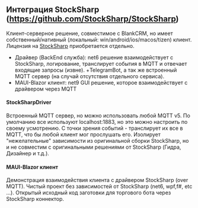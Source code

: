 ## Интеграция StockSharp (https://github.com/StockSharp/StockSharp)

Клиент-серверное решение, совместимое с BlankCRM, но имеет собственный/нативный (локальный: win/android/ios/macos/tizen) клиент. Лицензия на [StockSharp](https://stocksharp.ru/?rf=202744) приобретается отдельно.

- Драйвер (BackEnd служба): net6 решение взаимодействует с StockSharp, логирование, транслирует события в MQTT и отвечает входящие запросы (извне). +TelegramBot, а так же встроенный MQTT сервер (на случай отсутствия отдельного сервиса).
- MAUI-Blazor клиент: net9 GUI решение, которое взаимодействует с драйвером через MQTT

#### StockSharpDriver
Встроенный MQTT сервер, но можно использовать любой MQTT v5. По умолчанию все используют localhost:1883, но это можно настроить по своему усмотрению.
С точки зрения событий - транслирует их все в MQTT, что бы любой клиент мог прослушать его. Изолирует "нежелательные" зависимости из оригинальной сборки StockSharp, но и не совместим с оригинальными решениями от StockSharp (Гидра, Дизайнер и т.д.).

#### MAUI-Blazor клиент
Демонстрация взаимодействия клиента с драйвером StockSharp (over MQTT). Чистый проект без зависимостей от StockSharp (net6, wpf,f#, etc ...).
Открытый исходный код заготовки для торгового бота через StockSharp коннектор.